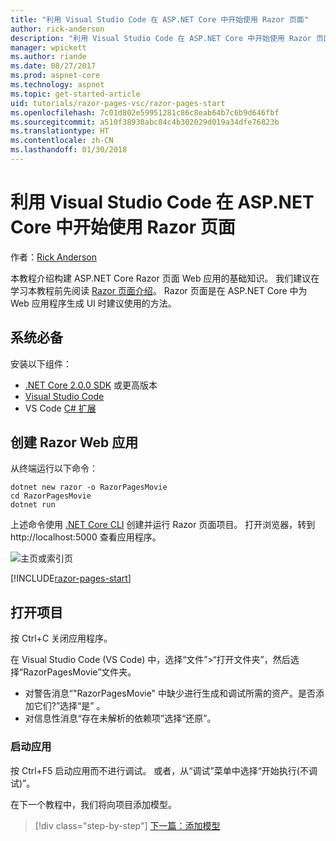 ```yaml
---
title: "利用 Visual Studio Code 在 ASP.NET Core 中开始使用 Razor 页面"
author: rick-anderson
description: "利用 Visual Studio Code 在 ASP.NET Core 中开始使用 Razor 页面"
manager: wpickett
ms.author: riande
ms.date: 08/27/2017
ms.prod: aspnet-core
ms.technology: aspnet
ms.topic: get-started-article
uid: tutorials/razor-pages-vsc/razor-pages-start
ms.openlocfilehash: 7c01d802e59951281c86c8eab64b7c6b9d646fbf
ms.sourcegitcommit: a510f38930abc84c4b302029d019a34dfe76823b
ms.translationtype: HT
ms.contentlocale: zh-CN
ms.lasthandoff: 01/30/2018
---
```

# <a name="getting-started-with-razor-pages-in-aspnet-core-with-visual-studio-code"></a>利用 Visual Studio Code 在 ASP.NET Core 中开始使用 Razor 页面

作者：[Rick Anderson](https://twitter.com/RickAndMSFT)

本教程介绍构建 ASP.NET Core Razor 页面 Web 应用的基础知识。 我们建议在学习本教程前先阅读 [Razor 页面介绍](xref:mvc/razor-pages/index)。 Razor 页面是在 ASP.NET Core 中为 Web 应用程序生成 UI 时建议使用的方法。

## <a name="prerequisites"></a>系统必备

安装以下组件：

* [.NET Core 2.0.0 SDK](https://www.microsoft.com/net/core) 或更高版本
* [Visual Studio Code](https://code.visualstudio.com)
* VS Code [C# 扩展](https://marketplace.visualstudio.com/items?itemName=ms-vscode.csharp) 

## <a name="create-a-razor-web-app"></a>创建 Razor Web 应用

从终端运行以下命令：

```console
dotnet new razor -o RazorPagesMovie
cd RazorPagesMovie
dotnet run
```

上述命令使用 [.NET Core CLI](https://docs.microsoft.com/dotnet/core/tools/dotnet) 创建并运行 Razor 页面项目。 打开浏览器，转到 http://localhost:5000 查看应用程序。

![主页或索引页](../razor-pages/razor-pages-start/_static/home.png)

[!INCLUDE[razor-pages-start](../../includes/RP/razor-pages-start.md)]

## <a name="open-the-project"></a>打开项目

按 Ctrl+C 关闭应用程序。

在 Visual Studio Code (VS Code) 中，选择“文件”>“打开文件夹”，然后选择“RazorPagesMovie”文件夹。

- 对警告消息“"RazorPagesMovie" 中缺少进行生成和调试所需的资产。是否添加它们?”选择“是” 。
- 对信息性消息“存在未解析的依赖项”选择“还原”。

### <a name="launch-the-app"></a>启动应用

按 Ctrl+F5 启动应用而不进行调试。 或者，从“调试”菜单中选择“开始执行(不调试)”。

在下一个教程中，我们将向项目添加模型。 

>[!div class="step-by-step"]
[下一篇：添加模型](xref:tutorials/razor-pages-vsc/model)  
